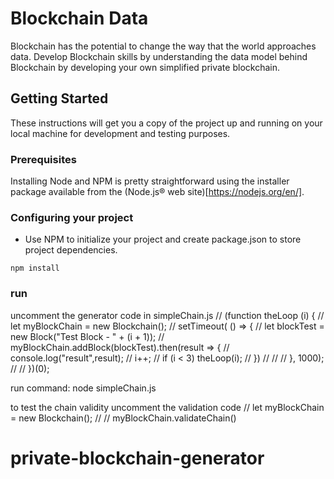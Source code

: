 # Blockchain Data

Blockchain has the potential to change the way that the world approaches data. Develop Blockchain skills by understanding the data model behind Blockchain by developing your own simplified private blockchain.

## Getting Started

These instructions will get you a copy of the project up and running on your local machine for development and testing purposes.

### Prerequisites

Installing Node and NPM is pretty straightforward using the installer package available from the (Node.js® web site)[https://nodejs.org/en/].

### Configuring your project

- Use NPM to initialize your project and create package.json to store project dependencies.
```
npm install
```
 ### run
   uncomment the generator code in simpleChain.js
     // (function theLoop (i) {
     //     let myBlockChain = new Blockchain();
     //     setTimeout( () => {
     //         let blockTest = new Block("Test Block - " + (i + 1));
     //          myBlockChain.addBlock(blockTest).then(result => {
     //              console.log("result",result);
     //              i++;
     //              if (i < 3) theLoop(i);
     //          })
     //
     //
     //     }, 1000);
     //
     // })(0);

   run command: node simpleChain.js

   to test the chain validity
     uncomment the validation code
     // let myBlockChain = new Blockchain();
     //
     // myBlockChain.validateChain()

# private-blockchain-generator
